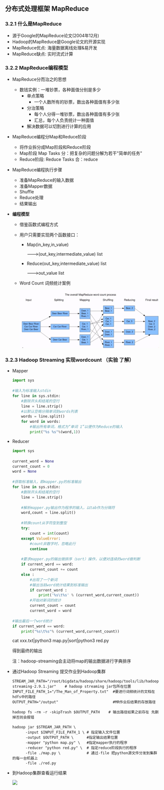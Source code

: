 ## 分布式处理框架 MapReduce

### 3.2.1 什么是MapReduce

- 源于Google的MapReduce论文(2004年12月)
- Hadoop的MapReduce是Google论文的开源实现
- MapReduce优点: 海量数据离线处理&易开发
- MapReduce缺点: 实时流式计算

### 3.2.2 MapReduce编程模型

- MapReduce分而治之的思想
  - 数钱实例：一堆钞票，各种面值分别是多少
    - 单点策略
      - 一个人数所有的钞票，数出各种面值有多少张
    - 分治策略
      - 每个人分得一堆钞票，数出各种面值有多少张
      - 汇总，每个人负责统计一种面值
    - 解决数据可以切割进行计算的应用
- MapReduce编程分Map和Reduce阶段
  - 将作业拆分成Map阶段和Reduce阶段
  - Map阶段 Map Tasks 分：把复杂的问题分解为若干"简单的任务"
  - Reduce阶段: Reduce Tasks 合：reduce
- MapReduce编程执行步骤

  - 准备MapReduce的输入数据
  - 准备Mapper数据
  - Shuffle
  - Reduce处理
  - 结果输出

- **编程模型**
  - 借鉴函数式编程方式

  - 用户只需要实现两个函数接口：

    - Map(in_key,in_value)

      --->(out_key,intermediate_value) list

    - Reduce(out_key,intermediate_value) list

      --->out_value list

  - Word Count 词频统计案例

    ![](img/image-mapreduce.png)

### 3.2.3 Hadoop Streaming 实现wordcount （实验 了解）

- Mapper

  ```python
  import sys
  
  #输入为标准输入stdin
  for line in sys.stdin:
      #删除开头和结尾的空行
      line = line.strip()
      #以默认空格分隔单词到words列表
      words = line.split()
      for word in words:
          #输出所有单词，格式为“单词 1”以便作为Reduce的输入
          print("%s %s"%(word,1))
  ```

- Reducer

  ```python
  import sys
  
  current_word = None
  current_count = 0
  word = None
  
  #获取标准输入，即mapper.py的标准输出
  for line in sys.stdin:
      #删除开头和结尾的空行
      line = line.strip()
  
      #解析mapper.py输出作为程序的输入，以tab作为分隔符
      word,count = line.split()
  
      #转换count从字符型到整型
      try:
          count = int(count)
      except ValueError:
          #count非数字时，忽略此行
          continue
  
      #要求mapper.py的输出做排序（sort）操作，以便对连续的word做判断
      if current_word == word:
          current_count += count
      else :
          #出现了一个新词
          #输出当前word统计结果到标准输出
          if current_word :
              print('%s\t%s' % (current_word,current_count))
          #开始对新词的统计
          current_count = count
          current_word = word
  
  #输出最后一个word统计
  if current_word == word:
      print("%s\t%s"% (current_word,current_count))
  ```

  cat xxx.txt|python3 map.py|sort|python3 red.py

  得到最终的输出

  注：hadoop-streaming会主动将map的输出数据进行字典排序

- 通过Hadoop Streaming 提交作业到Hadoop集群

  ```shell
  STREAM_JAR_PATH="/root/bigdata/hadoop/share/hadoop/tools/lib/hadoop-streaming-2.9.1.jar"    # hadoop streaming jar包所在位置
  INPUT_FILE_PATH_1="/The_Man_of_Property.txt"  #要进行词频统计的文档在hdfs中的路径
  OUTPUT_PATH="/output"                         #MR作业后结果的存放路径
  
  hadoop fs -rm -r -skipTrash $OUTPUT_PATH    # 输出路径如果之前存在 先删掉否则会报错
  
  hadoop jar $STREAM_JAR_PATH \   
  		-input $INPUT_FILE_PATH_1 \ # 指定输入文件位置
  		-output $OUTPUT_PATH \      #指定输出结果位置
  		-mapper "python map.py" \   #指定mapper执行的程序
  		-reducer "python red.py" \  # 指定reduce阶段执行的程序
  		-file ./map.py \            # 通过-file 把python源文件分发到集群的每一台机器上  
  		-file ./red.py
  ```

- 到Hadoop集群查看运行结果

  ![](/img/mr_result.png)

